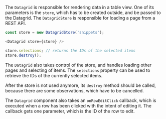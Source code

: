 The `Datagrid` is responsible for rendering data in a table view. One of its parameters is the `store`, which has to be
created outside, and be passed to the Datagrid. The `DatagridStore` is responsible for loading a page from a REST API.

```javascript static
const store = new DatagridStore('snippets');

<Datagrid store={store} />

store.selections; // returns the IDs of the selected items
store.destroy();
```

The `Datagrid` also takes control of the store, and handles loading other pages and selecting of items. The `selections`
property can be used to retrieve the IDs of the currently selected items.

After the store is not used anymore, its `destroy` method should be called, because there are some observations, which
have to be cancelled.

The `Datagrid` component also takes an `onRowEditClick` callback, which is executed when a row has been clicked with
the intent of editing it. The callback gets one parameter, which is the ID of the row to edit.
